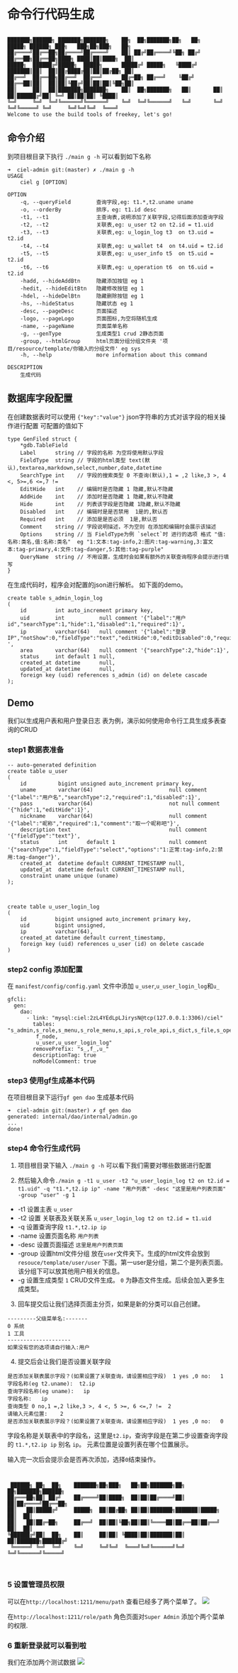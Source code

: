 # 命令行代码生成

```text

███████╗██████╗ ███████╗███████╗    ██╗  ██╗███████╗██╗   ██╗     █████╗ ██████╗ ███╗   ███╗██╗███╗   ██╗
██╔════╝██╔══██╗██╔════╝██╔════╝    ██║ ██╔╝██╔════╝╚██╗ ██╔╝    ██╔══██╗██╔══██╗████╗ ████║██║████╗  ██║
█████╗  ██████╔╝█████╗  █████╗      █████╔╝ █████╗   ╚████╔╝     ███████║██║  ██║██╔████╔██║██║██╔██╗ ██║
██╔══╝  ██╔══██╗██╔══╝  ██╔══╝      ██╔═██╗ ██╔══╝    ╚██╔╝      ██╔══██║██║  ██║██║╚██╔╝██║██║██║╚██╗██║
██║     ██║  ██║███████╗███████╗    ██║  ██╗███████╗   ██║       ██║  ██║██████╔╝██║ ╚═╝ ██║██║██║ ╚████║
╚═╝     ╚═╝  ╚═╝╚══════╝╚══════╝    ╚═╝  ╚═╝╚══════╝   ╚═╝       ╚═╝  ╚═╝╚═════╝ ╚═╝     ╚═╝╚═╝╚═╝  ╚═══╝
Welcome to use the build tools of freekey, let's go!
```

## 命令介绍

到项目根目录下执行 `./main g -h` 可以看到如下名称

```text
➜  ciel-admin git:(master) ✗ ./main g -h                                                                                                            
USAGE
    ciel g [OPTION]

OPTION
    -q, --queryField        查询字段,eg: t1.*,t2.uname uname
    -o, --orderBy           排序，eg: t1.id desc
    -t1, --t1               主查询表,说明添加了关联字段,记得后面添加查询字段
    -t2, --t2               关联表,eg: u_user t2 on t2.id = t1.uid
    -t3, --t3               关联表,eg: u_login_log t3  on t3.uid = t2.id
    -t4, --t4               关联表,eg: u_wallet t4  on t4.uid = t2.id
    -t5, --t5               关联表,eg: u_user_info t5  on t5.uid = t2.id
    -t6, --t6               关联表,eg: u_operation t6  on t6.uid = t2.id
    -hadd, --hideAddBtn     隐藏添加按钮 eg 1
    -hedit, --hideEditBtn   隐藏修改按钮 eg 1
    -hdel, --hideDelBtn     隐藏删除按钮 eg 1
    -hs, --hideStatus       隐藏状态 eg 1
    -desc, --pageDesc       页面描述
    -logo, --pageLogo       页面图标,为空将随机生成
    -name, --pageName       页面菜单名称
    -g, --genType           生成类型1 crud 2静态页面
    -group, --htmlGroup     html页面分组分组文件夹 '项目/resource/template/你输入的分组文件' eg sys
    -h, --help              more information about this command

DESCRIPTION
    生成代码
```

## 数据库字段配置

在创建数据表时可以使用 `{"key":"value"}` json字符串的方式对该字段的相关操作进行配置
可配置的值如下

```text
type GenFiled struct {
	*gdb.TableField
	Label      string // 字段的名称 为空将使用默认字段
	FieldType  string // 字段的html类型 text(默认),textarea,markdown,select,number,date,datetime
	SearchType int    // 字段的搜索类型 0 不查询(默认),1 = ,2 like,3 >, 4 <, 5>=,6 <=,7 !=
	EditHide   int    // 编辑时是否隐藏 1 隐藏,默认不隐藏
	AddHide    int    // 添加时是否隐藏 1 隐藏,默认不隐藏
	Hide       int    // 列表该字段是否隐藏 1隐藏,默认不隐藏
	Disabled   int    // 编辑时是是否禁用  1是的,默认否
	Required   int    // 添加是是否必须  1是,默认否
	Comment    string // 字段说明描述，不为空则 在添加和编辑时会展示该描述
	Options    string // 当 FieldType为例 `select`时 进行的选项 格式 "值:名称:类名,值:名称:类名"  eg "1:文本:tag-info,2:图片:tag-warning,3:富文本:tag-primary,4:文件:tag-danger,5:其他:tag-purple"
	QueryName  string // 不用设置，生成时会如果有额外的关联查询程序会提示进行填写
}
```

在生成代码时，程序会对配置的json进行解析。 如下面的demo。

```text
create table s_admin_login_log
(
    id         int auto_increment primary key,
    uid        int           null comment '{"label":"用户id","searchType":1,"hide":1,"disabled":1,"required":1}',
    ip         varchar(64)   null comment '{"label":"登录IP","notShow":0,"fieldType":"text","editHide":0,"editDisabled":0,"required":1} ',
    area       varchar(64)   null comment '{"searchType":2,"hide":1}',
    status     int default 1 null,
    created_at datetime      null,
    updated_at datetime      null,
    foreign key (uid) references s_admin (id) on delete cascade
);
```

## Demo

我们以生成用户表和用户登录日志 表为例，演示如何使用命令行工具生成多表查询的CRUD

### step1 数据表准备

```text
-- auto-generated definition
create table u_user
(
    id          bigint unsigned auto_increment primary key,
    uname       varchar(64)                        null comment '{"label":"用户名","searchType":2,"required":1,"disabled":1}',
    pass        varchar(64)                        not null comment '{"hide":1,"editHide":1}',
    nickname    varchar(64)                        null comment '{"label":"昵称","required":1,"comment":"取一个昵称吧"}',
    description text                               null comment '{"fieldType":"text"}',
    status      int      default 1                 null comment '{"searchType":1,"fieldType":"select","options":"1:正常:tag-info,2:禁用:tag-danger"}',
    created_at  datetime default CURRENT_TIMESTAMP null,
    updated_at  datetime default CURRENT_TIMESTAMP null,
    constraint uname unique (uname)
);



create table u_user_login_log
(
    id         bigint unsigned auto_increment primary key,
    uid        bigint unsigned,
    ip         varchar(64),
    created_at datetime default current_timestamp,
    foreign key (uid) references u_user (id) on delete cascade
)
```

### step2 config 添加配置

在 `manifest/config/config.yaml` 文件中添加 `u_user`,`u_user_login_log`和`u_`

```text
gfcli:
  gen:
    dao:
      - link: "mysql:ciel:2zL4YEdLpLJirysN@tcp(127.0.0.1:3306)/ciel"
        tables: "s_admin,s_role,s_menu,s_role_menu,s_api,s_role_api,s_dict,s_file,s_operation_log,s_admin_login_log,
         f_node,
         u_user,u_user_login_log"
        removePrefix: "s_,f_,u_"
        descriptionTag: true
        noModelComment: true

```

### step3  使用gf生成基本代码

在项目根目录下运行`gf gen dao` 生成基本代码

```text
➜  ciel-admin git:(master) ✗ gf gen dao
generated: internal/dao/internal/admin.go
...
done!
```

### step4 命令行生成代码

1. 项目根目录下输入 `./main g -h` 可以看下我们需要对哪些数据进行配置

2. 然后输入命令`./main g -t1 u_user -t2 "u_user_login_log t2 on t2.id = t1.uid" -q "t1.*,t2.ip ip" -name "用户列表" -desc "这里是用户列表页面" -group "user" -g 1`

- -t1 设置主表  `u_user`
- -t2 设置 关联表及关联关系 `u_user_login_log t2 on t2.id = t1.uid`
- -q 设置查询字段 `t1.*,t2.ip ip`
- -name 设置页面名称 `用户列表`
- -desc 设置页面描述 `这里是用户列表页面`
- -group 设置html文件分组 放在`user`文件夹下。生成的html文件会放到`resouce/template/user/user` 下面。第一user是分组，第二个是列表页面。该分组下可以放其他用户相关的信息。
- -g 设置生成类型  `1` CRUD文件生成。 `0` 为静态文件生成。后续会加入更多生成类型。

3. 回车提交后让我们选择页面主分页，如果是新的分类可以自己创建。

```text
---------父级菜单名:-------
0 系统
1 工具
--------------------
如果没有您的选项请自行输入:用户

```

4. 提交后会让我们是否设置关联字段

```text
是否添加关联表展示字段？(如果设置了关联查询，请设置相应字段)  1 yes ,0 no:	1
字段名称(eg t2.uname):	t2.ip
查询字段名称(eg uname):	ip
字段名称:	ip
查询类型 0 no,1 =,2 like,3 >, 4 <, 5 >=, 6 <=,7 !=	2
请输入元素位置:	2
是否添加关联表展示字段？(如果设置了关联查询，请设置相应字段)  1 yes ,0 no:	0
```

字段名称是关联表中的字段名，这里是`t2.ip`，查询字段是在第二步设置查询字段的 `t1.*,t2.ip ip` 别名 `ip`。
元素位置是设置列表在哪个位置展示。

输入完一次后会提示会是否再次添加，选择`0`结束操作。

```text


 ██████╗ ██╗  ██╗    ███████╗██╗███╗   ██╗██╗███████╗██╗  ██╗███████╗██████╗ 
██╔═══██╗██║ ██╔╝    ██╔════╝██║████╗  ██║██║██╔════╝██║  ██║██╔════╝██╔══██╗
██║   ██║█████╔╝     █████╗  ██║██╔██╗ ██║██║███████╗███████║█████╗  ██║  ██║
██║   ██║██╔═██╗     ██╔══╝  ██║██║╚██╗██║██║╚════██║██╔══██║██╔══╝  ██║  ██║
╚██████╔╝██║  ██╗    ██║     ██║██║ ╚████║██║███████║██║  ██║███████╗██████╔╝
 ╚═════╝ ╚═╝  ╚═╝    ╚═╝     ╚═╝╚═╝  ╚═══╝╚═╝╚══════╝╚═╝  ╚═╝╚══════╝╚═════╝ 
                                                                             
 
```

### 5 设置管理员权限

可以在`http://localhost:1211/menu/path` 查看已经多了两个菜单了。
![](genDemo1.png)

在`http://localhost:1211/role/path` 角色页面对`Super Admin` 添加个两个菜单的权限.

### 6 重新登录就可以看到啦

我们在添加两个测试数据
![](genDemo2.png)

